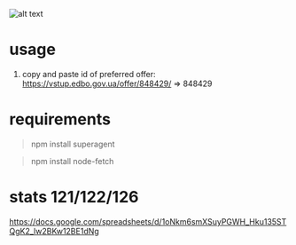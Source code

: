 ![alt text](https://i.imgur.com/hTJo2BW.png)

# usage

1) copy and paste id of preferred offer:
   https://vstup.edbo.gov.ua/offer/848429/ => 848429

# requirements

> npm install superagent

> npm install node-fetch

# stats 121/122/126
https://docs.google.com/spreadsheets/d/1oNkm6smXSuyPGWH_Hku135STQgK2_lw2BKw12BE1dNg